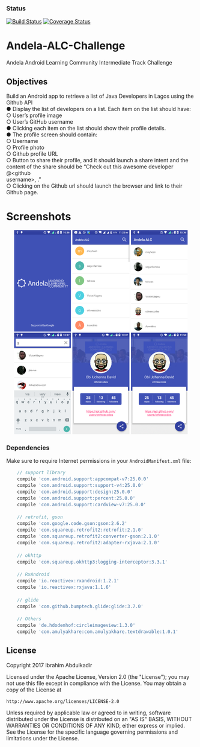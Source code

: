 ### Status
[![Build Status](https://travis-ci.org/lethalskillzz/Andela-ALC-Challenge.svg?branch=master)](https://travis-ci.org/lethalskillzz/Andela-ALC-Challenge)
[![Coverage Status](https://coveralls.io/repos/github/lethalskillzz/Andela-ALC-Challenge/badge.svg?branch=master)](https://coveralls.io/github/lethalskillzz/Andela-ALC-Challenge?branch=master)



# Andela-ALC-Challenge
Andela Android Learning Community Intermediate Track Challenge


## Objectives

 Build an Android app to retrieve a list of Java Developers in Lagos using the  Github API<br>
 ● Display the list of developers on a list. Each item on the list should have:<br>
 ○ User’s profile image<br>
 ○ User’s GitHub username<br>
 ● Clicking each item on the list should show their profile details.<br>
 ● The profile screen should contain:<br>
 ○ Username<br>
 ○ Profile photo<br>
 ○ Github profile URL<br>
 ○ Button to share their profile, and it should launch a share intent and the<br>
 content of the share should be  “Check out this awesome developer @<github<br>
 username>, <github profile url>.”<br>
 ○ Clicking on the Github url should launch the browser and link to their Github page.<br>


# Screenshots

<p align="center">
<img src="device-2017-03-10-103610.png" width="30%">
<img src="device-2017-03-10-112543.png" width="30%">
<img src="device-2017-03-10-103647.png" width="30%">
<img src="device-2017-03-10-103722.png" width="30%">
<img src="device-2017-03-10-103745.png" width="30%">
<img src="screen.gif" width="30%">
</p>



### Dependencies

Make sure to require Internet permissions in your `AndroidManifest.xml` file:

```gradle
    // support library
    compile 'com.android.support:appcompat-v7:25.0.0'
    compile 'com.android.support:support-v4:25.0.0'
    compile 'com.android.support:design:25.0.0'
    compile 'com.android.support:percent:25.0.0'
    compile 'com.android.support:cardview-v7:25.0.0'

    // retrofit, gson
    compile 'com.google.code.gson:gson:2.6.2'
    compile 'com.squareup.retrofit2:retrofit:2.1.0'
    compile 'com.squareup.retrofit2:converter-gson:2.1.0'
    compile 'com.squareup.retrofit2:adapter-rxjava:2.1.0'

    // okhttp
    compile 'com.squareup.okhttp3:logging-interceptor:3.3.1'

    // RxAndroid
    compile 'io.reactivex:rxandroid:1.2.1'
    compile 'io.reactivex:rxjava:1.1.6'

    // glide
    compile 'com.github.bumptech.glide:glide:3.7.0'

    // Others
    compile 'de.hdodenhof:circleimageview:1.3.0'
    compile 'com.amulyakhare:com.amulyakhare.textdrawable:1.0.1'
```

## License

Copyright 2017 Ibrahim Abdulkadir

Licensed under the Apache License, Version 2.0 (the "License");
you may not use this file except in compliance with the License.
You may obtain a copy of the License at

    http://www.apache.org/licenses/LICENSE-2.0

Unless required by applicable law or agreed to in writing, software
distributed under the License is distributed on an "AS IS" BASIS,
WITHOUT WARRANTIES OR CONDITIONS OF ANY KIND, either express or implied.
See the License for the specific language governing permissions and
limitations under the License.